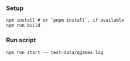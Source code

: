 ### Setup

```
npm install # or `pnpm install`, if available
npm run build
```

### Run script

```
npm run start -- test-data/qgames.log
```
